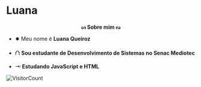 # Luana
<p align="center"><b> ᔕ Sobre mim ᔓ </b></p>

<p align="left">
  
- ✹ Meu nome é <strong>Luana Queiroz</strong>

- ⛫ <strong>Sou estudante de Desenvolvimento de Sistemas no Senac Mediotec</strong>

- ⇥ <strong>Estudando JavaScript e HTML</strong>


![VisitorCount](https://profile-counter.glitch.me/{luaqueirozz}/count.svg)
